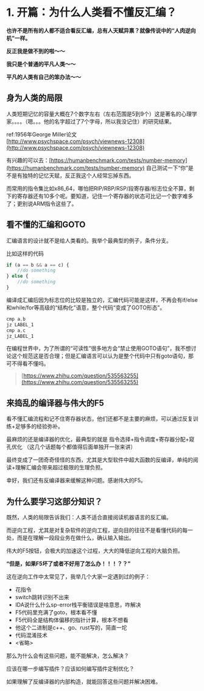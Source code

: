 # 1. 开篇：为什么人类看不懂反汇编？

**也许不是所有的人都不适合看反汇编，总有人天赋异禀？就像传说中的“人肉逆向机”一样。**

**反正我是做不到的啦～～**

**我只是个普通的平凡人类～～**

**平凡的人类有自己的笨办法～～**

## 身为人类的局限

人类短期记忆的容量大概在7个数字左右（左右范围是5到9个）这是著名的心理学家。。。。（嗯。。。他的名字超过了7个字母，所以我没记住）的研究结果。

ref:1956年George Miller论文 [http://www.psychspace.com/psych/viewnews-12308](http://www.psychspace.com/psych/viewnews-12308)

有兴趣的可以去：[https://humanbenchmark.com/tests/number-memory](https://humanbenchmark.com/tests/number-memory) 自己测试一下“你”是不是有独特的记忆天赋，反正我这个人经常忘掉东西。

而常用的指令集比如x86\_64，哪怕把RIP/RBP/RSP/段寄存器/标志位全不算，剩下的寄存器还有10多个呢。要知道，记住一个寄存器的状态可比记一个数字难多了；更别说ARM指令这些了。

## 看不懂的汇编和GOTO

汇编语言的设计就不是给人类看的。我举个最典型的例子，条件分支。

比如这样的代码

```jsx
if (a == b && a == c) {
	//do something
} else {
	//do something
}
```

编译成汇编后因为标志位的比较是独立的，汇编代码可能是这样，不再会有if/else和while/for等高级的“结构化”语意，整个代码“变成了GOTO形态”。

```jsx
cmp a,b
jz LABEL_1
cmp a,c
jz_LABEL_1
```

在编程世界中，为了所谓的“可读性”很多地方会“禁止使用GOTO语句”，我不想讨论这个规范这是否合理；但是汇编语言可以认为是整个代码中只有goto语句，那可不得看不懂吗。

> [https://www.zhihu.com/question/535563255](https://www.zhihu.com/question/535563255)

## 来捣乱的编译器与伟大的F5

看不懂汇编流程和记不住寄存器状态，他们还都不是主要的麻烦，可以通过反复训练+足够多的经验弥补。

最麻烦的还是编译器的优化，最典型的就是 指令选择+指令调度+寄存器分配+窥孔优化 （这几个话题每个都值得后面单独开一张来讲）

最终变成了一团奇奇怪怪的东西，尤其是大型软件中超大函数的反编译，单纯的阅读+理解汇编会带来超过极限的生理负担。

幸好，我们还有反编译器来缓解这种问题。感谢伟大的F5。

## 为什么要学习这部分知识？

既然，人类的局限告诉我们：人类不适合直接阅读机器语言的反汇编。

而逆向工程，尤其是对复杂软件的逆向工程，逆向目的往往不是看懂代码的每一处，而是在理解一段段业务在做什么，确认输入输出。

伟大的F5按钮，会极大的加速这个过程，大大的降低逆向工程的大脑负担。

**“但是，如果F5坏了或者不好用了怎么办！！！？？”**

这在逆向工作中太常见了，我举几个大家一定遇到过的例子：

* 花指令
* switch跳转识别不出来
* IDA说什么什么sp-error栈平衡错误是啥意思，咋解决
* F5代码里充满了goto，根本看不懂
* F5代码全是结构体偏移的指针计算，根本不想看
* 他这个二进制是c++、go、rust写的，简直一坨
* 代码混淆技术
* <省略>

那么为什么会有这些问题，能不能解决，怎么解决？

应该在哪一步编写插件？应该如何编写插件定制优化？

如果理解了反编译器的内部构造，就能回答这些问题并解决困难。
